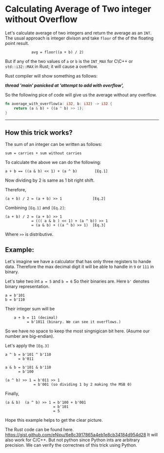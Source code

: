 # Calculating Average of Two integer without Overflow

Let's calculate average of two integers and return the average as an `INT`.
The usual approach is integer divison and take `floor` of the of the floating point result.

                avg = floor((a + b) / 2)

But if any of the two values of  `a` or `b` is the `INT_MAX` for C\C++ or  `std::i32::MAX` in Rust;
it will cause a overflow.

Rust compiler will show something as follows:

***thread 'main' panicked at 'attempt to add with overflow',***

So the following pice of code will give us the average without any overflow.

```Rust
fn average_with_overflow(a: i32, b: i32) -> i32 {
    return (a & b) + ((a ^ b) >> 1);
}
```

---

## How this trick works?

The sum of an integer can be written as follows:

    sum = carries + sum without carries

To calculate the above we can do the following:

    a + b == ((a & b) << 1) + (a ^ b)        [Eq.1]

Now dividing by 2 is same as 1 bit right shift.

Therefore,

    (a + b) / 2 = (a + b) >> 1              [Eq.2]

Combining `[Eq.1]` and `[Eq.2]`:

    (a + b) / 2 = (a + b) >> 1 
                = ((( a & b ) << 1) + (a ^ b)) >> 1
                = (a & b) + ((a ^ b) >> 1)  [Eq.3]
Where `>>` is distributive.

## Example:

Let's imagine we have a calculator that has only three registers to hande data. Therefore the max decimal digit it will be able to handle in `9` or `111` in binary.

Let's take two int `a = 5` and `b = 6`
So their binaries are. Here `b'` denotes binary representation.

    a = b'101
    b = b'110

Their integer sum will be

        a + b = 11 (decimal)
              = b'1011 (binary. We can see it overflows.) 

So we have no space to keep the most singnigican bit here. (Asume our number are big-endian).

Let's apply the `[Eq.3]`

    a ^ b = b'101 ^ b'110
          = b'011

    a & b = b'101 & b'110
          = b'100

    (a ^ b) >> 1 = b'011 >> 1
                 = b'001 (so dividing 1 by 2 making the MSB 0)  
    
Finally,

    (a & b)  (a ^ b) >> 1 = b'100 + b'001
                          = b'101
                          = 5


Hope this example helps to get the clear picture.

The Rust code can be found here. <https://gist.github.com/eNipu/6e8c3917865a4eb1e8cb34184d954d28>
It will also work for C/C++. But not python since Python ints are arbitrary precision.
We can verify the correctnes of this trick using Python.